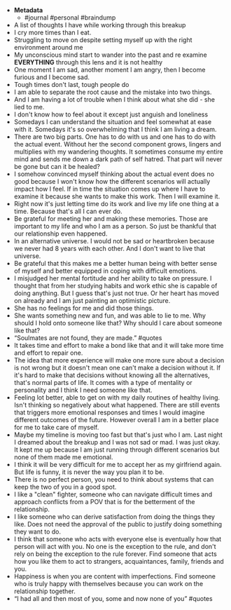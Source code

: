- **Metadata**
    - #journal #personal #braindump
- A list of thoughts I have while working through this breakup
- I cry more times than I eat.
- Struggling to move on despite setting myself up with the right environment around me 
- My unconscious mind start to wander into the past and re examine __EVERYTHING__ through this lens and it is not healthy 
- One moment I am sad, another moment I am angry, then I become furious and I become sad. 
- Tough times don't last, tough people do
- I am able to separate the root cause and the mistake into two things. 
- And I am having a lot of trouble when I think about what she did - she lied to me.
- I don't know how to feel about it except just anguish and loneliness 
- Somedays I can understand the situation and feel somewhat at ease with it. Somedays it's so overwhelming that I think I am living a dream. 
- There are two big parts. One has to do with us and one has to do with the actual event. Without her the second component grows, lingers and multiplies with my wandering thoughts. It sometimes consume my entire mind and sends me down a dark path of self hatred. That part will never be gone but can it be healed? 
- I somehow convinced myself thinking about the actual event does no good because I won't know how the different scenarios will actually impact how I feel. If in time the situation comes up where I have to examine it because she wants to make this work. Then I will examine it. 
- Right now it's just letting time do its work and live my life one thing at a time. Because that's all I can ever do. 
- Be grateful for meeting her and making these memories. Those are important to my life and who I am as a person. So just be thankful that our relationship even happened. 
- In an alternative universe. I would not be sad or heartbroken because we never had 8 years with each other. And I don't want to live that universe. 
- Be grateful that this makes me a better human being with better sense of myself and better equipped in coping with difficult emotions. 
- I misjudged her mental fortitude and her ability to take on pressure. I thought that from her studying habits and work ethic she is capable of doing anything. But I guess that's just not true. Or her heart has moved on already and I am just painting an optimistic picture. 
- She has no feelings for me and did those things. 
- She wants something new and fun, and was able to lie to me. Why should I hold onto someone like that? Why should I care about someone like that?
- “Soulmates are not found, they are made.” #quotes
- It takes time and effort to make a bond like that and it will take more time and effort to repair one. 
- The idea that more experience will make one more sure about a decision is not wrong but it doesn't mean one can't make a decision without it. If it's hard to make that decisions without knowing all the alternatives, that's normal parts of life. It comes with a type of mentality or personality and I think I need someone like that. 
- Feeling lot better, able to get on with my daily routines of healthy living. Isn't thinking so negatively about what happened. There are still events that triggers more emotional responses and times I would imagine different outcomes of the future. However overall I am in a better place for me to take care of myself. 
- Maybe my timeline is moving too fast but that's just who I am. Last night I dreamed about the breakup and I was not sad or mad. I was just okay. It kept me up because I am just running through different scenarios but none of them made me emotional. 
- I think it will be very difficult for me to accept her as my girlfriend again. But life is funny, it is never the way you plan it to be.
- There is no perfect person, you need to think about systems that can keep the two of you in a good spot. 
- I like a "clean" fighter, someone who can navigate difficult times and approach conflicts from a POV that is for the betterment of the relationship.
- I like someone who can derive satisfaction from doing the things they like. Does not need the approval of the public to justify doing something they want to do. 
- I think that someone who acts with everyone else is eventually how that person will act with you. No one is the exception to the rule, and don't rely on being the exception to the rule forever. Find someone that acts how you like them to act to strangers, acquaintances, family, friends and you. 
- Happiness is when you are content with imperfections. Find someone who is truly happy with themselves because you can work on the relationship together. 
- “I had all and then most of you, some and now none of you” #quotes
